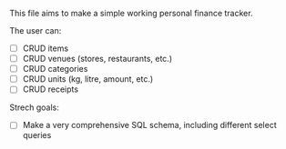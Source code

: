 This file aims to make a simple working personal finance tracker.

The user can:
- [ ] CRUD items
- [ ] CRUD venues (stores, restaurants, etc.)
- [ ] CRUD categories
- [ ] CRUD units (kg, litre, amount, etc.)
- [ ] CRUD receipts

Strech goals:
- [ ] Make a very comprehensive SQL schema, including different select queries


